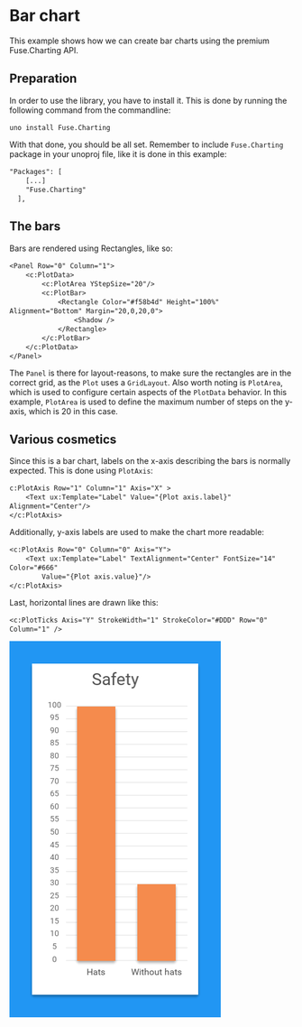 # Bar chart

This example shows how we can create bar charts using the premium Fuse.Charting API.

## Preparation

In order to use the library, you have to install it. This is done by running the following command from the commandline:

```
uno install Fuse.Charting
```

With that done, you should be all set. Remember to include `Fuse.Charting` package in your unoproj file, like it is done in this example:

```
"Packages": [
    [...]
    "Fuse.Charting"
  ],
```

## The bars

Bars are rendered using Rectangles, like so:

	<Panel Row="0" Column="1">
		<c:PlotData>
			<c:PlotArea YStepSize="20"/>
			<c:PlotBar>
				<Rectangle Color="#f58b4d" Height="100%" Alignment="Bottom" Margin="20,0,20,0">
					<Shadow />
				</Rectangle>
			</c:PlotBar>
		</c:PlotData>
	</Panel>

The `Panel` is there for layout-reasons, to make sure the rectangles are in the correct grid, as the `Plot` uses a `GridLayout`. Also worth noting is `PlotArea`, which is used to configure certain aspects of the `PlotData` behavior. In this example, `PlotArea` is used to define the maximum number of steps on the y-axis, which is 20 in this case.

## Various cosmetics

Since this is a bar chart, labels on the x-axis describing the bars is normally expected. This is done using `PlotAxis`:

	c:PlotAxis Row="1" Column="1" Axis="X" >
		<Text ux:Template="Label" Value="{Plot axis.label}" Alignment="Center"/>
	</c:PlotAxis>

Additionally, y-axis labels are used to make the chart more readable:

	<c:PlotAxis Row="0" Column="0" Axis="Y">
	    <Text ux:Template="Label" TextAlignment="Center" FontSize="14" Color="#666"
	        Value="{Plot axis.value}"/>
	</c:PlotAxis>

Last, horizontal lines are drawn like this:

	<c:PlotTicks Axis="Y" StrokeWidth="1" StrokeColor="#DDD" Row="0" Column="1" />


![preview.png](preview.png)